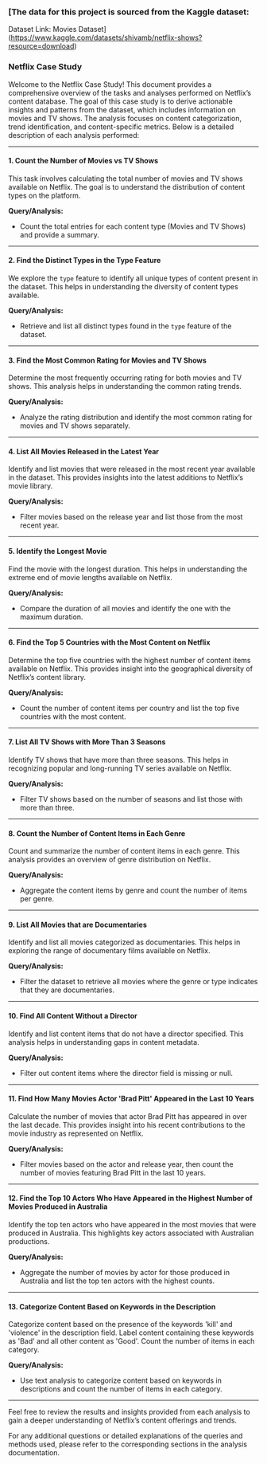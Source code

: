 ### [The data for this project is sourced from the Kaggle dataset:

Dataset Link: Movies Dataset](https://www.kaggle.com/datasets/shivamb/netflix-shows?resource=download)


### Netflix Case Study 

Welcome to the Netflix Case Study! This document provides a comprehensive overview of the tasks and analyses performed on Netflix’s content database. The goal of this case study is to derive actionable insights and patterns from the dataset, which includes information on movies and TV shows. The analysis focuses on content categorization, trend identification, and content-specific metrics. Below is a detailed description of each analysis performed:

---

#### 1. Count the Number of Movies vs TV Shows

This task involves calculating the total number of movies and TV shows available on Netflix. The goal is to understand the distribution of content types on the platform.

**Query/Analysis:**
- Count the total entries for each content type (Movies and TV Shows) and provide a summary.

---

#### 2. Find the Distinct Types in the Type Feature

We explore the `type` feature to identify all unique types of content present in the dataset. This helps in understanding the diversity of content types available.

**Query/Analysis:**
- Retrieve and list all distinct types found in the `type` feature of the dataset.

---

#### 3. Find the Most Common Rating for Movies and TV Shows

Determine the most frequently occurring rating for both movies and TV shows. This analysis helps in understanding the common rating trends.

**Query/Analysis:**
- Analyze the rating distribution and identify the most common rating for movies and TV shows separately.

---

#### 4. List All Movies Released in the Latest Year

Identify and list movies that were released in the most recent year available in the dataset. This provides insights into the latest additions to Netflix’s movie library.

**Query/Analysis:**
- Filter movies based on the release year and list those from the most recent year.

---

#### 5. Identify the Longest Movie

Find the movie with the longest duration. This helps in understanding the extreme end of movie lengths available on Netflix.

**Query/Analysis:**
- Compare the duration of all movies and identify the one with the maximum duration.

---

#### 6. Find the Top 5 Countries with the Most Content on Netflix

Determine the top five countries with the highest number of content items available on Netflix. This provides insight into the geographical diversity of Netflix’s content library.

**Query/Analysis:**
- Count the number of content items per country and list the top five countries with the most content.

---

#### 7. List All TV Shows with More Than 3 Seasons

Identify TV shows that have more than three seasons. This helps in recognizing popular and long-running TV series available on Netflix.

**Query/Analysis:**
- Filter TV shows based on the number of seasons and list those with more than three.

---

#### 8. Count the Number of Content Items in Each Genre

Count and summarize the number of content items in each genre. This analysis provides an overview of genre distribution on Netflix.

**Query/Analysis:**
- Aggregate the content items by genre and count the number of items per genre.

---

#### 9. List All Movies that are Documentaries

Identify and list all movies categorized as documentaries. This helps in exploring the range of documentary films available on Netflix.

**Query/Analysis:**
- Filter the dataset to retrieve all movies where the genre or type indicates that they are documentaries.

---

#### 10. Find All Content Without a Director

Identify and list content items that do not have a director specified. This analysis helps in understanding gaps in content metadata.

**Query/Analysis:**
- Filter out content items where the director field is missing or null.

---

#### 11. Find How Many Movies Actor 'Brad Pitt' Appeared in the Last 10 Years

Calculate the number of movies that actor Brad Pitt has appeared in over the last decade. This provides insight into his recent contributions to the movie industry as represented on Netflix.

**Query/Analysis:**
- Filter movies based on the actor and release year, then count the number of movies featuring Brad Pitt in the last 10 years.

---

#### 12. Find the Top 10 Actors Who Have Appeared in the Highest Number of Movies Produced in Australia

Identify the top ten actors who have appeared in the most movies that were produced in Australia. This highlights key actors associated with Australian productions.

**Query/Analysis:**
- Aggregate the number of movies by actor for those produced in Australia and list the top ten actors with the highest counts.

---

#### 13. Categorize Content Based on Keywords in the Description

Categorize content based on the presence of the keywords 'kill' and 'violence' in the description field. Label content containing these keywords as 'Bad' and all other content as 'Good'. Count the number of items in each category.

**Query/Analysis:**
- Use text analysis to categorize content based on keywords in descriptions and count the number of items in each category.

---

Feel free to review the results and insights provided from each analysis to gain a deeper understanding of Netflix’s content offerings and trends.

For any additional questions or detailed explanations of the queries and methods used, please refer to the corresponding sections in the analysis documentation.

